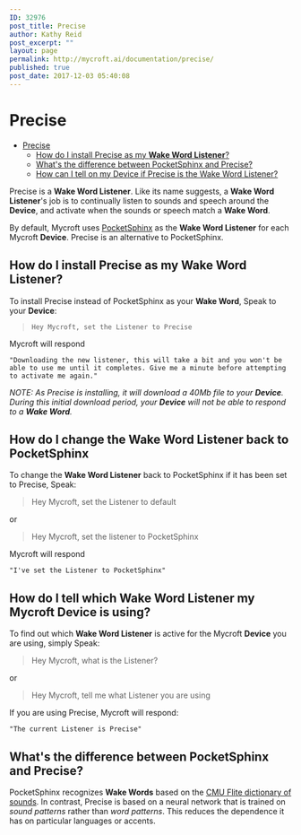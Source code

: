 ```yaml
---
ID: 32976
post_title: Precise
author: Kathy Reid
post_excerpt: ""
layout: page
permalink: http://mycroft.ai/documentation/precise/
published: true
post_date: 2017-12-03 05:40:08
---
```

# Precise

- [Precise](#precise)
  * [How do I install Precise as my **Wake Word Listener**?](#how-do-i-install-precise-as-my-wake-word-listener)
  * [What's the difference between PocketSphinx and Precise?](#whats-the-difference-between-pocketsphinx-and-precise)
  * [How can I tell on my Device if Precise is the Wake Word Listener?](#how-can-i-tell-on-my-device-if-precise-is-the-wake-word-listener)

Precise is a **Wake Word Listener**. Like its name suggests, a **Wake Word Listener**'s job is to continually listen to sounds and speech around the **Device**, and activate when the sounds or speech match a **Wake Word**.

By default, Mycroft uses [PocketSphinx](https://github.com/cmusphinx/pocketsphinx) as the **Wake Word Listener** for each Mycroft **Device**. Precise is an alternative to PocketSphinx.

## How do I install Precise as my **Wake Word Listener**?

To install Precise instead of PocketSphinx as your **Wake Word**, Speak to your **Device**:

> `Hey Mycroft, set the Listener to Precise`

Mycroft will respond

`"Downloading the new listener, this will take a bit and you won't be able to use me until it completes. Give me a minute before attempting to activate me again."`

_NOTE: As Precise is installing, it will download a 40Mb file to your **Device**. During this initial download period, your **Device** will not be able to respond to a **Wake Word**._

## How do I change the **Wake Word Listener** back to PocketSphinx

To change the **Wake Word Listener** back to PocketSphinx if it has been set to Precise, Speak:

> Hey Mycroft, set the Listener to default

or

> Hey Mycroft, set the listener to PocketSphinx

Mycroft will respond

`"I've set the Listener to PocketSphinx"`

## How do I tell which **Wake Word Listener** my Mycroft **Device** is using?

To find out which **Wake Word Listener** is active for the Mycroft **Device** you are using, simply Speak:

> Hey Mycroft, what is the Listener?

or

> Hey Mycroft, tell me what Listener you are using

If you are using Precise, Mycroft will respond:

`"The current Listener is Precise"`

## What's the difference between PocketSphinx and Precise?

PocketSphinx recognizes **Wake Words** based on the [CMU Flite dictionary of sounds](http://www.speech.cs.cmu.edu/cgi-bin/cmudict). In contrast, Precise is based on a neural network that is trained on _sound patterns_ rather than _word patterns_. This reduces the dependence it has on particular languages or accents.
